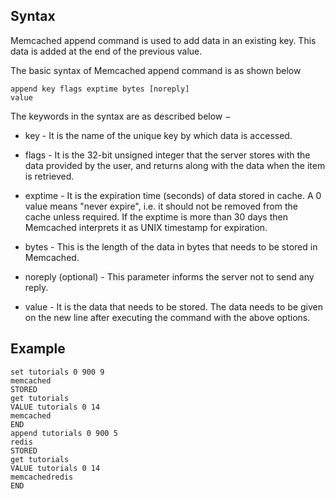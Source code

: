 ## Syntax
Memcached append command is used to add data in an existing key. This data is added at the end of the previous value.

The basic syntax of Memcached append command is as shown below
```
append key flags exptime bytes [noreply]
value
```

The keywords in the syntax are as described below −

* key - It is the name of the unique key by which data is accessed.

* flags - It is the 32-bit unsigned integer that the server stores with the data provided by the user, and returns along with the data when the item is retrieved.

* exptime - It is the expiration time (seconds) of data stored in cache. A 0 value means "never expire", i.e. it should not be removed from the cache unless required. If the exptime is more than 30 days then Memcached interprets it as UNIX timestamp for expiration.

* bytes - This is the length of the data in bytes that needs to be stored in Memcached.

* noreply (optional) - This parameter informs the server not to send any reply.

* value - It is the data that needs to be stored. The data needs to be given on the new line after executing the command with the above options.

## Example
```
set tutorials 0 900 9
memcached
STORED
get tutorials
VALUE tutorials 0 14
memcached
END
append tutorials 0 900 5
redis
STORED
get tutorials
VALUE tutorials 0 14
memcachedredis
END
```
